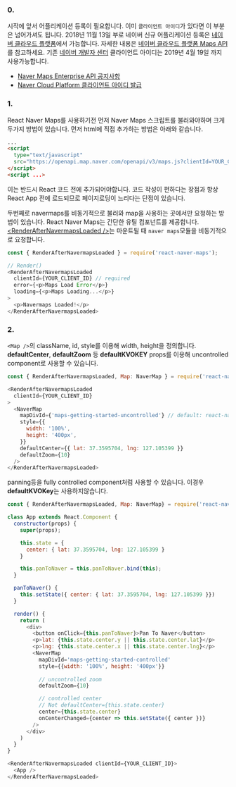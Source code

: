 
### 0.

시작에 앞서 어플리케이션 등록이 필요합니다. 이미 `클라이언트 아이디`가 있다면 이 부분은 넘어가셔도 됩니다.
2018년 11월 13일 부로 네이버 신규 어플리케이션 등록은 [네이버 클라우드 플랫폼](https://www.ncloud.com/)에서 가능합니다. 자세한 내용은 [네이버 클라우드 플랫폼 Maps API](https://navermaps.github.io/maps.js.ncp/index.html)를 참고하세요. 기존 [네이버 개발자 센터](https://developers.naver.com/) 클라이언트 아이디는 2019년 4월 19일 까지 사용가능합니다.

- [Naver Maps Enterprise API 공지사항](https://developers.naver.com/notice/article/10000000000030663434)
- [Naver Cloud Platform 클라이언트 아이디 발급](https://navermaps.github.io/maps.js.ncp/tutorial-1-Getting-Client-ID.html)

### 1. 

React Naver Maps를 사용하기전 먼저 Naver Maps 스크립트를 불러와야하며 크게 두가지 방법이 있습니다. 먼저 html에 직접 추가하는 방법은 아래와 같습니다. 

``` html static
...
<script 
  type="text/javascript" 
  src="https://openapi.map.naver.com/openapi/v3/maps.js?clientId=YOUR_CLIENT_ID">
</script>
<script ...>
```

이는 반드시 React 코드 전에 추가되어야합니다. 코드 작성이 편하다는 장점과 항상 React App 전에 로드되므로 페이지로딩이 느리다는 단점이 있습니다. 

두번째로 navermaps를 비동기적으로 불러와 map을 사용하는 곳에서만 요청하는 방법이 있습니다. React Naver Maps는 간단한 유틸 컴포넌트를 제공합니다. [\<RenderAfterNavermapsLoaded /\>](http://localhost:6060/#/Utils?id=renderafternavermapsloaded)는 마운트될 때 `naver maps`모듈을 비동기적으로 요청합니다.

``` js
const { RenderAfterNavermapsLoaded } = require('react-naver-maps');

// Render()
<RenderAfterNavermapsLoaded
  clientId={YOUR_CLIENT_ID} // required
  error={<p>Maps Load Error</p>}
  loading={<p>Maps Loading...</p>}
>
  <p>Navermaps Loaded!</p>
</RenderAfterNavermapsLoaded>

```

### 2. 

`<Map />`의 className, id, style를 이용해 width, height을 정의합니다. 
**defaultCenter**, **defaultZoom** 등 **defaultKVOKEY** props를 이용해 uncontrolled component로 사용할 수 있습니다.

``` js
const { RenderAfterNavermapsLoaded, Map: NaverMap } = require('react-naver-maps');

<RenderAfterNavermapsLoaded
  clientId={YOUR_CLIENT_ID}
>
  <NaverMap 
    mapDivId={'maps-getting-started-uncontrolled'} // default: react-naver-map
    style={{
      width: '100%',
      height: '400px',
    }}
    defaultCenter={{ lat: 37.3595704, lng: 127.105399 }}
    defaultZoom={10}
  />
</RenderAfterNavermapsLoaded>
```

panning등을 fully controlled component처럼 사용할 수 있습니다. 이경우 **defaultKVOKey**는 사용하지않습니다.


``` js
const { RenderAfterNavermapsLoaded, Map: NaverMap} = require('react-naver-maps');

class App extends React.Component {
  constructor(props) {
    super(props);

    this.state = {
      center: { lat: 37.3595704, lng: 127.105399 }
    }

    this.panToNaver = this.panToNaver.bind(this);
  }

  panToNaver() {
    this.setState({ center: { lat: 37.3595704, lng: 127.105399 }})
  }

  render() {
    return (
      <div>
        <button onClick={this.panToNaver}>Pan To Naver</button>
        <p>lat: {this.state.center.y || this.state.center.lat}</p>
        <p>lng: {this.state.center.x || this.state.center.lng}</p>
        <NaverMap 
          mapDivId='maps-getting-started-controlled' 
          style={{width: '100%', height: '400px'}}
          
          // uncontrolled zoom
          defaultZoom={10}

          // controlled center
          // Not defaultCenter={this.state.center}
          center={this.state.center}
          onCenterChanged={center => this.setState({ center })}
        />
      </div>
    )
  }
}

<RenderAfterNavermapsLoaded clientId={YOUR_CLIENT_ID}>
  <App />
</RenderAfterNavermapsLoaded>
```


